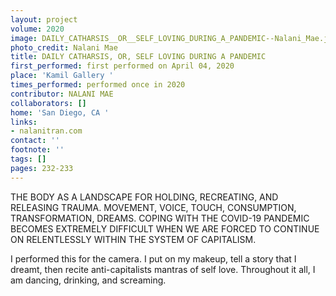 ```yaml
---
layout: project
volume: 2020
image: DAILY_CATHARSIS__OR__SELF_LOVING_DURING_A_PANDEMIC--Nalani_Mae.jpg
photo_credit: Nalani Mae
title: DAILY CATHARSIS, OR, SELF LOVING DURING A PANDEMIC
first_performed: first performed on April 04, 2020
place: 'Kamil Gallery '
times_performed: performed once in 2020
contributor: NALANI MAE
collaborators: []
home: 'San Diego, CA '
links:
- nalanitran.com
contact: ''
footnote: ''
tags: []
pages: 232-233
---
```




THE BODY AS A LANDSCAPE FOR HOLDING, RECREATING, AND RELEASING TRAUMA. MOVEMENT, VOICE, TOUCH, CONSUMPTION, TRANSFORMATION, DREAMS. COPING WITH THE COVID-19 PANDEMIC BECOMES EXTREMELY DIFFICULT WHEN WE ARE FORCED TO CONTINUE ON RELENTLESSLY WITHIN THE SYSTEM OF CAPITALISM.

I performed this for the camera. I put on my makeup, tell a story that I dreamt, then recite anti-capitalists mantras of self love. Throughout it all, I am dancing, drinking, and screaming. 
